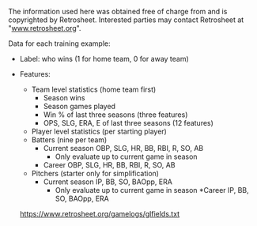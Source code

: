The information used here was obtained free of
charge from and is copyrighted by Retrosheet.  Interested
parties may contact Retrosheet at "www.retrosheet.org".

Data for each training example:
* Label: who wins (1 for home team, 0 for away team)
* Features:
  * Team level statistics (home team first)
    * Season wins
    * Season games played
    * Win % of last three seasons (three features)
    * OPS, SLG, ERA, E of last three seasons (12 features)
  * Player level statistics (per starting player)
  * Batters (nine per team)
    * Current season OBP, SLG, HR, BB, RBI, R, SO, AB
      * Only evaluate up to current game in season
    * Career OBP, SLG, HR, BB, RBI, R, SO, AB
  * Pitchers (starter only for simplification)
    * Current season IP, BB, SO, BAOpp, ERA
      * Only evaluate up to current game in season
  *Career IP, BB, SO, BAOpp, ERA
  
  https://www.retrosheet.org/gamelogs/glfields.txt
